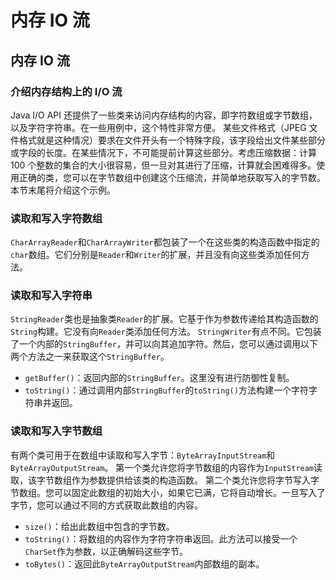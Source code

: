 # 内存 IO 流

## 内存 IO 流

### 介绍内存结构上的 I/O 流
Java I/O API 还提供了一些类来访问内存结构的内容，即字符数组或字节数组，以及字符字符串。在一些用例中，这个特性非常方便。
某些文件格式（JPEG 文件格式就是这种情况）要求在文件开头有一个特殊字段，该字段给出文件某些部分或字段的长度。在某些情况下，不可能提前计算这些部分。考虑压缩数据：计算 100 个整数的集合的大小很容易，但一旦对其进行了压缩，计算就会困难得多。使用正确的类，您可以在字节数组中创建这个压缩流，并简单地获取写入的字节数。本节末尾将介绍这个示例。

### 读取和写入字符数组
`CharArrayReader`和`CharArrayWriter`都包装了一个在这些类的构造函数中指定的`char`数组。它们分别是`Reader`和`Writer`的扩展，并且没有向这些类添加任何方法。

### 读取和写入字符串
`StringReader`类也是抽象类`Reader`的扩展。它基于作为参数传递给其构造函数的`String`构建。它没有向`Reader`类添加任何方法。
`StringWriter`有点不同。它包装了一个内部的`StringBuffer`，并可以向其追加字符。然后，您可以通过调用以下两个方法之一来获取这个`StringBuffer`。
- `getBuffer()`：返回内部的`StringBuffer`。这里没有进行防御性复制。
- `toString()`：通过调用内部`StringBuffer`的`toString()`方法构建一个字符字符串并返回。

### 读取和写入字节数组
有两个类可用于在数组中读取和写入字节：`ByteArrayInputStream`和`ByteArrayOutputStream`。
第一个类允许您将字节数组的内容作为`InputStream`读取，该字节数组作为参数提供给该类的构造函数。
第二个类允许您将字节写入字节数组。您可以固定此数组的初始大小，如果它已满，它将自动增长。一旦写入了字节，您可以通过不同的方式获取此数组的内容。
- `size()`：给出此数组中包含的字节数。
- `toString()`：将数组的内容作为字符字符串返回。此方法可以接受一个`CharSet`作为参数，以正确解码这些字节。
- `toBytes()`：返回此`ByteArrayOutputStream`内部数组的副本。